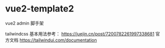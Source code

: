 # vue2-template2

vue2 admin 脚手架

tailwindcss 基本用法参考：
https://juejin.cn/post/7200782261997338681
官方文档 https://tailwindui.com/documentation

